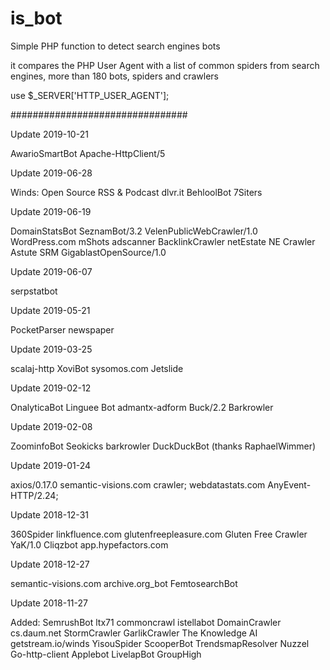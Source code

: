 is_bot
======

Simple PHP function to detect search engines bots

it compares the PHP User Agent with a list of common spiders from search engines, more than 180 bots, spiders and crawlers

use $_SERVER['HTTP_USER_AGENT'];


################################

Update 2019-10-21

AwarioSmartBot
Apache-HttpClient/5



Update 2019-06-28

Winds: Open Source RSS & Podcast
dlvr.it
BehloolBot
7Siters


Update 2019-06-19

DomainStatsBot
SeznamBot/3.2
VelenPublicWebCrawler/1.0
WordPress.com mShots
adscanner
BacklinkCrawler
netEstate NE Crawler
Astute SRM
GigablastOpenSource/1.0


Update 2019-06-07

serpstatbot

Update 2019-05-21

PocketParser
newspaper

Update 2019-03-25

scalaj-http
XoviBot
sysomos.com
Jetslide

Update 2019-02-12

OnalyticaBot
Linguee Bot
admantx-adform
Buck/2.2
Barkrowler

Update 2019-02-08

ZoominfoBot
Seokicks
barkrowler
DuckDuckBot
(thanks RaphaelWimmer)

Update 2019-01-24

axios/0.17.0
semantic-visions.com crawler;
webdatastats.com
AnyEvent-HTTP/2.24;

Update 2018-12-31

360Spider
linkfluence.com
glutenfreepleasure.com
Gluten Free Crawler
YaK/1.0
Cliqzbot
app.hypefactors.com

Update 2018-12-27

semantic-visions.com
archive.org_bot
FemtosearchBot

Update 2018-11-27

Added:
SemrushBot
ltx71
commoncrawl
istellabot
DomainCrawler
cs.daum.net
StormCrawler
GarlikCrawler
The Knowledge AI
getstream.io/winds
YisouSpider
ScooperBot
TrendsmapResolver
Nuzzel
Go-http-client
Applebot
LivelapBot
GroupHigh
